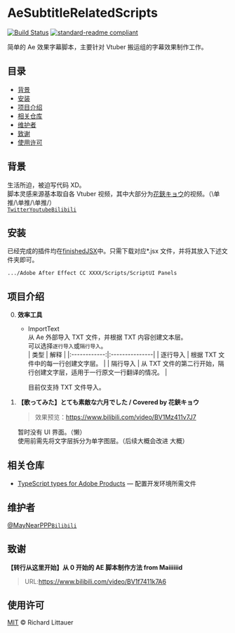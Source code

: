 # AeSubtitleRelatedScripts

[![Build Status](https://travis-ci.org/dwyl/esta.svg?branch=master)](https://travis-ci.org/dwyl/esta)
[![standard-readme compliant](https://img.shields.io/badge/readme%20style-standard-brightgreen.svg?style=flat-square)](https://github.com/RichardLitt/standard-readme)

简单的 Ae 效果字幕脚本，主要针对 Vtuber 搬运组的字幕效果制作工作。

## 目录

- [背景](#背景)
- [安装](#安装)
- [项目介绍](#项目介绍)
- [相关仓库](#相关仓库)
- [维护者](#维护者)
- [致谢](#致谢)
- [使用许可](#使用许可)

## 背景

生活所迫，被迫写代码 XD。  
脚本灵感来源基本取自各 Vtuber 视频，其中大部分为[花鋏キョウ](https://zh.moegirl.org/zh-hant/%E8%8A%B1%E9%93%97%E9%95%9C)的视频。（\单推/\单推/\单推/）  
[`Twitter`](https://twitter.com/Kyo_Hanabasami)[`Youtube`](https://www.youtube.com/channel/UC4OeUf_KfYRrwksschtRYow)[`Bilibili`](https://space.bilibili.com/482515504)

## 安装

已经完成的插件均在[finishedJSX](./finishedJSX)中。只需下载对应\*.jsx 文件，并将其放入下述文件夹即可。

```
.../Adobe After Effect CC XXXX/Scripts/ScriptUI Panels
```

## 项目介绍

0. **效率工具**

   - ImportText  
      从 Ae 外部导入 TXT 文件，并根据 TXT 内容创建文本层。  
      可以选择`逐行导入`或`隔行导入`。  
      | 类型 | 解释 |
     |:------------:|:---------------|
     | 逐行导入 | 根据 TXT 文件中的每一行创建文字层。 |
     | 隔行导入 | 从 TXT 文件的第二行开始，隔行创建文字层，适用于一行原文一行翻译的情况。 |

     目前仅支持 TXT 文件导入。

1. **【歌ってみた】とても素敵な六月でした / Covered by 花鋏キョウ**

   > 效果预览：https://www.bilibili.com/video/BV1Mz411v7J7

   暂时没有 UI 界面。（懒）  
   使用前需先将文字层拆分为单字图层。（后续大概会改进 大概）

## 相关仓库

- [TypeScript types for Adobe Products](https://github.com/pravdomil/Types-for-Adobe) — 配置开发环境所需文件

## 维护者

[@MayNearPPP](https://github.com/MayNearPPP)[`Bilibili`](https://space.bilibili.com/1907810)

## 致谢

**【转行从这里开始】从 0 开始的 AE 脚本制作方法 from Maiiiiiid**

> URL:https://www.bilibili.com/video/BV1f7411k7A6

## 使用许可

[MIT](LICENSE) © Richard Littauer
